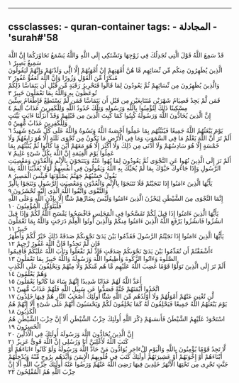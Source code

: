 
---
cssclasses:
    - quran-container
tags:
    - المجادلة
    - 'surah#'58
---

قَدْ سَمِعَ اللَّهُ قَوْلَ الَّتِى تُجَدِلُكَ فِى زَوْجِهَا وَتَشْتَكِى إِلَى اللَّهِ وَاللَّهُ يَسْمَعُ تَحَاوُرَكُمَا إِنَّ اللَّهَ سَمِيعٌ بَصِيرٌ  ١<br>
الَّذِينَ يُظَهِرُونَ مِنكُم مِّن نِّسَائِهِم مَّا هُنَّ أُمَّهَتِهِمْ إِنْ أُمَّهَتُهُمْ إِلَّا الَِّٔى وَلَدْنَهُمْ وَإِنَّهُمْ لَيَقُولُونَ مُنكَرًا مِّنَ الْقَوْلِ وَزُورًا وَإِنَّ اللَّهَ لَعَفُوٌّ غَفُورٌ  ٢<br>
وَالَّذِينَ يُظَهِرُونَ مِن نِّسَائِهِمْ ثُمَّ يَعُودُونَ لِمَا قَالُوا فَتَحْرِيرُ رَقَبَةٍ مِّن قَبْلِ أَن يَتَمَاسَّا ذَلِكُمْ تُوعَظُونَ بِهِ وَاللَّهُ بِمَا تَعْمَلُونَ خَبِيرٌ  ٣<br>
فَمَن لَّمْ يَجِدْ فَصِيَامُ شَهْرَيْنِ مُتَتَابِعَيْنِ مِن قَبْلِ أَن يَتَمَاسَّا فَمَن لَّمْ يَسْتَطِعْ فَإِطْعَامُ سِتِّينَ مِسْكِينًا ذَلِكَ لِتُؤْمِنُوا بِاللَّهِ وَرَسُولِهِ وَتِلْكَ حُدُودُ اللَّهِ وَلِلْكَفِرِينَ عَذَابٌ أَلِيمٌ  ٤<br>
إِنَّ الَّذِينَ يُحَادُّونَ اللَّهَ وَرَسُولَهُ كُبِتُوا كَمَا كُبِتَ الَّذِينَ مِن قَبْلِهِمْ وَقَدْ أَنزَلْنَا ءَايَتٍ بَيِّنَتٍ وَلِلْكَفِرِينَ عَذَابٌ مُّهِينٌ  ٥<br>
يَوْمَ يَبْعَثُهُمُ اللَّهُ جَمِيعًا فَيُنَبِّئُهُم بِمَا عَمِلُوا أَحْصَىهُ اللَّهُ وَنَسُوهُ وَاللَّهُ عَلَى كُلِّ شَىْءٍ شَهِيدٌ  ٦<br>
أَلَمْ تَرَ أَنَّ اللَّهَ يَعْلَمُ مَا فِى السَّمَوَتِ وَمَا فِى الْأَرْضِ مَا يَكُونُ مِن نَّجْوَى ثَلَثَةٍ إِلَّا هُوَ رَابِعُهُمْ وَلَا خَمْسَةٍ إِلَّا هُوَ سَادِسُهُمْ وَلَا أَدْنَى مِن ذَلِكَ وَلَا أَكْثَرَ إِلَّا هُوَ مَعَهُمْ أَيْنَ مَا كَانُوا ثُمَّ يُنَبِّئُهُم بِمَا عَمِلُوا يَوْمَ الْقِيَمَةِ إِنَّ اللَّهَ بِكُلِّ شَىْءٍ عَلِيمٌ  ٧<br>
أَلَمْ تَرَ إِلَى الَّذِينَ نُهُوا عَنِ النَّجْوَى ثُمَّ يَعُودُونَ لِمَا نُهُوا عَنْهُ وَيَتَنَجَوْنَ بِالْإِثْمِ وَالْعُدْوَنِ وَمَعْصِيَتِ الرَّسُولِ وَإِذَا جَاءُوكَ حَيَّوْكَ بِمَا لَمْ يُحَيِّكَ بِهِ اللَّهُ وَيَقُولُونَ فِى أَنفُسِهِمْ لَوْلَا يُعَذِّبُنَا اللَّهُ بِمَا نَقُولُ حَسْبُهُمْ جَهَنَّمُ يَصْلَوْنَهَا فَبِئْسَ الْمَصِيرُ  ٨<br>
يَأَيُّهَا الَّذِينَ ءَامَنُوا إِذَا تَنَجَيْتُمْ فَلَا تَتَنَجَوْا بِالْإِثْمِ وَالْعُدْوَنِ وَمَعْصِيَتِ الرَّسُولِ وَتَنَجَوْا بِالْبِرِّ وَالتَّقْوَى وَاتَّقُوا اللَّهَ الَّذِى إِلَيْهِ تُحْشَرُونَ  ٩<br>
إِنَّمَا النَّجْوَى مِنَ الشَّيْطَنِ لِيَحْزُنَ الَّذِينَ ءَامَنُوا وَلَيْسَ بِضَارِّهِمْ شَئًْا إِلَّا بِإِذْنِ اللَّهِ وَعَلَى اللَّهِ فَلْيَتَوَكَّلِ الْمُؤْمِنُونَ  ١۰<br>
يَأَيُّهَا الَّذِينَ ءَامَنُوا إِذَا قِيلَ لَكُمْ تَفَسَّحُوا فِى الْمَجَلِسِ فَافْسَحُوا يَفْسَحِ اللَّهُ لَكُمْ وَإِذَا قِيلَ انشُزُوا فَانشُزُوا يَرْفَعِ اللَّهُ الَّذِينَ ءَامَنُوا مِنكُمْ وَالَّذِينَ أُوتُوا الْعِلْمَ دَرَجَتٍ وَاللَّهُ بِمَا تَعْمَلُونَ خَبِيرٌ  ١١<br>
يَأَيُّهَا الَّذِينَ ءَامَنُوا إِذَا نَجَيْتُمُ الرَّسُولَ فَقَدِّمُوا بَيْنَ يَدَىْ نَجْوَىكُمْ صَدَقَةً ذَلِكَ خَيْرٌ لَّكُمْ وَأَطْهَرُ فَإِن لَّمْ تَجِدُوا فَإِنَّ اللَّهَ غَفُورٌ رَّحِيمٌ  ١٢<br>
ءَأَشْفَقْتُمْ أَن تُقَدِّمُوا بَيْنَ يَدَىْ نَجْوَىكُمْ صَدَقَتٍ فَإِذْ لَمْ تَفْعَلُوا وَتَابَ اللَّهُ عَلَيْكُمْ فَأَقِيمُوا الصَّلَوةَ وَءَاتُوا الزَّكَوةَ وَأَطِيعُوا اللَّهَ وَرَسُولَهُ وَاللَّهُ خَبِيرٌ بِمَا تَعْمَلُونَ  ١٣<br>
أَلَمْ تَرَ إِلَى الَّذِينَ تَوَلَّوْا قَوْمًا غَضِبَ اللَّهُ عَلَيْهِم مَّا هُم مِّنكُمْ وَلَا مِنْهُمْ وَيَحْلِفُونَ عَلَى الْكَذِبِ وَهُمْ يَعْلَمُونَ  ١٤<br>
أَعَدَّ اللَّهُ لَهُمْ عَذَابًا شَدِيدًا إِنَّهُمْ سَاءَ مَا كَانُوا يَعْمَلُونَ  ١٥<br>
اتَّخَذُوا أَيْمَنَهُمْ جُنَّةً فَصَدُّوا عَن سَبِيلِ اللَّهِ فَلَهُمْ عَذَابٌ مُّهِينٌ  ١٦<br>
لَّن تُغْنِىَ عَنْهُمْ أَمْوَلُهُمْ وَلَا أَوْلَدُهُم مِّنَ اللَّهِ شَئًْا أُولَئِكَ أَصْحَبُ النَّارِ هُمْ فِيهَا خَلِدُونَ  ١٧<br>
يَوْمَ يَبْعَثُهُمُ اللَّهُ جَمِيعًا فَيَحْلِفُونَ لَهُ كَمَا يَحْلِفُونَ لَكُمْ وَيَحْسَبُونَ أَنَّهُمْ عَلَى شَىْءٍ أَلَا إِنَّهُمْ هُمُ الْكَذِبُونَ  ١٨<br>
اسْتَحْوَذَ عَلَيْهِمُ الشَّيْطَنُ فَأَنسَىهُمْ ذِكْرَ اللَّهِ أُولَئِكَ حِزْبُ الشَّيْطَنِ أَلَا إِنَّ حِزْبَ الشَّيْطَنِ هُمُ الْخَسِرُونَ  ١٩<br>
إِنَّ الَّذِينَ يُحَادُّونَ اللَّهَ وَرَسُولَهُ أُولَئِكَ فِى الْأَذَلِّينَ  ٢۰<br>
كَتَبَ اللَّهُ لَأَغْلِبَنَّ أَنَا وَرُسُلِى إِنَّ اللَّهَ قَوِىٌّ عَزِيزٌ  ٢١<br>
لَّا تَجِدُ قَوْمًا يُؤْمِنُونَ بِاللَّهِ وَالْيَوْمِ الْءَاخِرِ يُوَادُّونَ مَنْ حَادَّ اللَّهَ وَرَسُولَهُ وَلَوْ كَانُوا ءَابَاءَهُمْ أَوْ أَبْنَاءَهُمْ أَوْ إِخْوَنَهُمْ أَوْ عَشِيرَتَهُمْ أُولَئِكَ كَتَبَ فِى قُلُوبِهِمُ الْإِيمَنَ وَأَيَّدَهُم بِرُوحٍ مِّنْهُ وَيُدْخِلُهُمْ جَنَّتٍ تَجْرِى مِن تَحْتِهَا الْأَنْهَرُ خَلِدِينَ فِيهَا رَضِىَ اللَّهُ عَنْهُمْ وَرَضُوا عَنْهُ أُولَئِكَ حِزْبُ اللَّهِ أَلَا إِنَّ حِزْبَ اللَّهِ هُمُ الْمُفْلِحُونَ  ٢٢<br>
